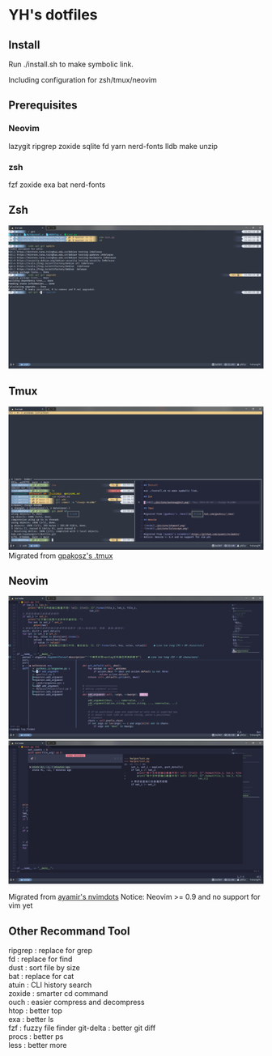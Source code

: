 # YH's dotfiles

## Install

Run ./install.sh to make symbolic link.

Including configuration for zsh/tmux/neovim

## Prerequisites

### Neovim

lazygit ripgrep zoxide sqlite fd yarn nerd-fonts lldb make unzip

### zsh

fzf zoxide exa bat nerd-fonts

## Zsh

![zsh](./picture/autosuggest.png)

## Tmux

![Tmux](./picture/tmux.png)
Migrated from [gpakosz's .tmux](https://github.com/gpakosz/.tmux)

## Neovim

![nvim](./picture/showref.png)
![nvim](./picture/telescope.png)

Migrated from [ayamir's nvimdots](https://github.com/ayamir/nvimdots)
Notice: Neovim >= 0.9 and no support for vim yet

## Other Recommand Tool

ripgrep
: replace for grep  
fd
: replace for find  
dust
: sort file by size  
bat
: replace for cat  
atuin
: CLI history search  
zoxide
: smarter cd command  
ouch
: easier compress and decompress  
htop
: better top  
exa
: better ls  
fzf
: fuzzy file finder
git-delta
: better git diff  
procs
: better ps  
less
: better more
